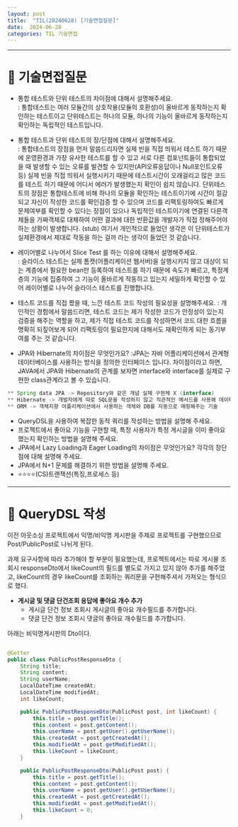 ```yaml
---
layout: post
title:  "TIL(20240628) [기술면접질문]"
date:  2024-06-28
categories: TIL 기술면접
---
```


---------------------------------------------------------------------


# 📌 기술면접질문

- 통합 테스트와 단위 테스트의 차이점에 대해서 설명해주세요.<br>
: 통합테스트는 여러 모듈간의 상호작용(모듈의 호환성)이 올바르게 동작하는지 확인하는 테스트이고 단위테스트는 하나의 모듈, 하나의 기능이 올바르게 동작하는지 확인하는 독립적인 테스트입니다.

- 통합 테스트과 단위 테스트의 장/단점에 대해서 설명해주세요.<br>
: 통합테스트의 장점을 먼저 말씀드리자면 실제 빈을 직접 띄워서 테스트 하기 때문에 운영환경과 가장 유사한 테스트를 할 수 있고 서로 다른 컴포넌트들이 통합되었을 때 발생할 수 있는 오류를 발견할 수 있지만(API오류응답이나 Null포인트오류 등) 실제 빈을 직접 띄워서 실행시키기 때문에 테스트시간이 오래걸리고 많은 코드를 테스트 하기 때문에 어디서 에러가 발생했는지 확인이 쉽지 않습니다. 단위테스트의 장점은 통합테스트에 비해 하나의 모듈을 확인하는 테스트이기에 시간이 절감되고 자신이 작성한 코드를 확인검증 할 수 있으며 코드를 리팩토링하여도 빠르게 문제여부를 확인할 수 있다는 장점이 있으나 독립적인 테스트이기에 연결된 다른객체들을 가짜객체로 대체하여 어떤 결과에 대한 반환값을 개발자가 직접 정해주어야 하는 상황이 발생합니다. (stub) 여기서 개인적으로 들었던 생각은 이 단위테스트가 실제환경에서 제대로 작동을 하는 걸까 라는 생각이 들었던 것 같습니다. 

- 레이어별로 나누어서 Slice Test 를 하는 이유에 대해서 설명해주세요.<br>
: 슬라이스 테스트는 실제 톰캣(어플리케이션 웹서버)을 실행시키지 않고 대상이 되는 계층에서 필요한 bean만 등록하여 테스트를 하기 때문에 속도가 빠르고, 특정계층의 기능에 집중하여 그 기능이 올바르게 작동하고 있는지 세밀하게 확인할 수 있어 레이어별로 나누어 슬라이스 테스트를 진행합니다.

- 테스트 코드를 직접 짰을 때, 느낀 테스트 코드 작성의 필요성을 설명해주세요.
: 개인적인 경험에서 말씀드리면, 테스트 코드는 제가 작성한 코드가 안정성이 있는지 검증을 해주는 역할을 하고, 제가 직접 테스트 코드를 작성하면서 코드 대한 흐름을 명확히 되짚어보게 되어 리팩토링이 필요한지에 대해서도 재확인하게 되는 동기부여를 주는 것 같습니다. 

- JPA와 Hibernate의 차이점은 무엇인가요?
:JPA는 자바 어플리케이션에서 관계형 데이터베이스를 사용하는 방식을 정의한 인터페이스 입니다. 차이점이라고 하면, JAVA에서 JPA와 Hibernate의 관계를 보자면 interface와 interface를 실제로 구현한 class관계라고 볼 수 있습니다. 

```java
** Spring data JPA -> Repository와 같은 개념 실제 구현체 X (interface)
** Hibernate -> 개발자에게 따로 SQL문을 작성하지 않고 직관적인 메서드를 사용해 데이터를 조작할 수 있다는 것
** ORM -> 객체지향 어플리케이션에서 사용하는 객체와 DB를 자동으로 매핑해주는 기술
```
- QueryDSL을 사용하여 복잡한 동적 쿼리를 작성하는 방법을 설명해 주세요.
- 프로젝트에서 좋아요 기능을 구현할 때, 특정 사용자가 특정 게시글을 이미 좋아요 했는지 확인하는 방법을 설명해 주세요.
- JPA에서 Lazy Loading과 Eager Loading의 차이점은 무엇인가요? 각각의 장단점에 대해 설명해 주세요.
- JPA에서 N+1 문제를 해결하기 위한 방법을 설명해 주세요.
- ⭐⭐⭐⭐(CS)트랜잭션(특징,프로세스 등)


-----------------------------------------------------------------

# 📌 QueryDSL 작성

이전 아웃소싱 프로젝트에서 익명/비익명 게시판을 주제로 프로젝트를 구현했으므로 Post/PublicPost로 나뉘게 된다.

과제 요구사항에 따라 추가해야 할 부분이 필요했는데, 프로젝트에서는 따로 게시물 조회시 responseDto에서 likeCount의 필드를 별도로 가지고 있지 않아 추가를 해주었고, likeCount의 경우 likeCount를 조회하는 쿼리문을 구현해주셔서 가져오는 형식으로 했다. 

- **게시글 및 댓글 단건조회 응답에 좋아요 개수 추가**
    - 게시글 단건 정보 조회시 게시글의 좋아요 개수필드를 추가합니다.
    - 댓글 단건 정보 조회시 댓글의 좋아요 개수필드를 추가합니다.

아래는 비익명게시판의 Dto이다.

```java

@Getter
public class PublicPostResponseDto {
    String title;
    String content;
    String userName;
    LocalDateTime createdAt;
    LocalDateTime modifiedAt;
    int likeCount;

    public PublicPostResponseDto(PublicPost post, int likeCount) {
        this.title = post.getTitle();
        this.content = post.getContent();
        this.userName = post.getUser().getUserName();
        this.createdAt = post.getCreatedAt();
        this.modifiedAt = post.getModifiedAt();
        this.likeCount = likeCount;
    }

    public PublicPostResponseDto(PublicPost post) {
        this.title = post.getTitle();
        this.content = post.getContent();
        this.userName = post.getUser().getUserName();
        this.createdAt = post.getCreatedAt();
        this.modifiedAt = post.getModifiedAt();
        this.likeCount = 0;
    }

```
